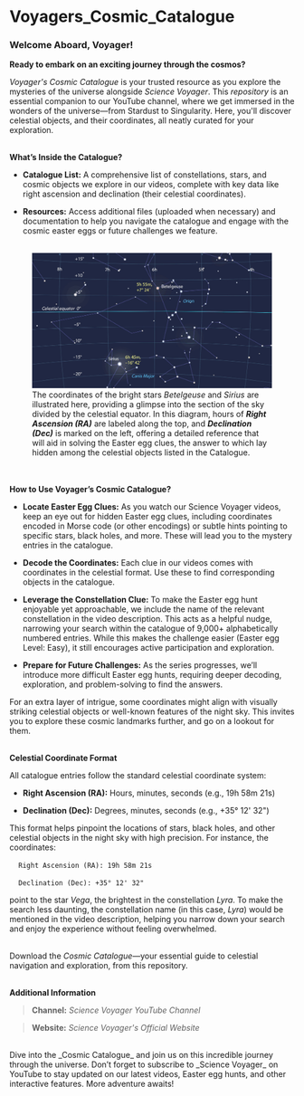 # Voyagers_Cosmic_Catalogue

### Welcome Aboard, Voyager!

**Ready to embark on an exciting journey through the cosmos?**

_Voyager's Cosmic Catalogue_ is your trusted resource as you explore the mysteries of the universe alongside _Science Voyager_. This _repository_ is an essential companion to our YouTube channel, where we get immersed in the wonders of the universe—from Stardust to Singularity. Here, you'll discover celestial objects, and their coordinates, all neatly curated for your exploration. 
<br><br>

**What’s Inside the Catalogue?**

- **Catalogue List:** A comprehensive list of constellations, stars, and cosmic objects we explore in our videos, complete with key data like right ascension and declination (their celestial coordinates).

- **Resources:** Access additional files (uploaded when necessary) and documentation to help you navigate the catalogue and engage with the cosmic easter eggs or future challenges we feature. 
<br><br>

<figure>
  <img src="Celestial Equator RA-Dec coordinates.jpg" alt="Celestial Equator RA-Dec coordinates">
  <figcaption>The coordinates of the bright stars <i>Betelgeuse</i> and <i>Sirius</i> are illustrated here, providing a glimpse into the section of the sky divided by the celestial equator. In this diagram, hours of <i><b>Right Ascension (RA)</b></i> are labeled along the top, and <i><b>Declination (Dec)</b></i> is marked on the left, offering a detailed reference that will aid in solving the Easter egg clues, the answer to which lay hidden among the celestial objects listed in the Catalogue.</figcaption>
</figure>

<br><br>
**How to Use Voyager’s Cosmic Catalogue?**

- **Locate Easter Egg Clues:** As you watch our Science Voyager videos, keep an eye out for hidden Easter egg clues, including coordinates encoded in Morse code (or other encodings) or subtle hints pointing to specific stars, black holes, and more. These will lead you to the mystery entries in the catalogue.

- **Decode the Coordinates:** Each clue in our videos comes with coordinates in the celestial format. Use these to find corresponding objects in the catalogue.

- **Leverage the Constellation Clue:** To make the Easter egg hunt enjoyable yet approachable, we include the name of the relevant constellation in the video description. This acts as a helpful nudge, narrowing your search within the catalogue of 9,000+ alphabetically numbered entries. While this makes the challenge easier (Easter egg Level: Easy), it still encourages active participation and exploration.

- **Prepare for Future Challenges:** As the series progresses, we’ll introduce more difficult Easter egg hunts, requiring deeper decoding, exploration, and problem-solving to find the answers.

For an extra layer of intrigue, some coordinates might align with visually striking celestial objects or well-known features of the night sky. This invites you to explore these cosmic landmarks further, and go on a lookout for them. 
<br><br>

**Celestial Coordinate Format**

All catalogue entries follow the standard celestial coordinate system: 

- **Right Ascension (RA):** Hours, minutes, seconds (e.g., 19h 58m 21s)

- **Declination (Dec):** Degrees, minutes, seconds (e.g., +35° 12' 32")

This format helps pinpoint the locations of stars, black holes, and other celestial objects in the night sky with high precision. For instance, the coordinates:

&nbsp;&nbsp;&nbsp; `Right Ascension (RA): 19h 58m 21s`

&nbsp;&nbsp;&nbsp; `Declination (Dec): +35° 12' 32"`

point to the star _Vega_, the brightest in the constellation _Lyra_. To make the search less daunting, the constellation name (in this case, _Lyra_) would be mentioned in the video description, helping you narrow down your search and enjoy the experience without feeling overwhelmed.
<br><br>

Download the _Cosmic Catalogue_—your essential guide to celestial navigation and exploration, from this repository. 
<br><br>

**Additional Information**

> **Channel:** _Science Voyager YouTube Channel_

> **Website:** _Science Voyager's Official Website_

<br>
Dive into the _Cosmic Catalogue_ and join us on this incredible journey through the universe. Don’t forget to subscribe to _Science Voyager_ on YouTube to stay updated on our latest videos, Easter egg hunts, and other interactive features. More adventure awaits! 

